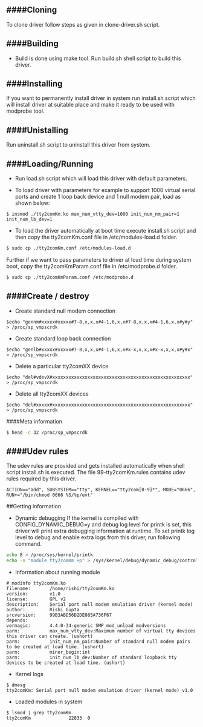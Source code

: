 ####Cloning
---------------------

To clone driver follow steps as given in clone-driver.sh script.

####Building
---------------------

- Build is done using make tool. Run build.sh shell script to build this driver.

####Installing
---------------------

If you want to permanently install driver in system run install.sh script which will install driver
at suitable place and make it ready to be used with modprobe tool.

####Unistalling
---------------------

Run uninstall.sh script to uninstall this driver from system.

####Loading/Running
---------------------

- Run load.sh script which will load this driver with default parameters.

- To load driver with parameters for example to support 1000 virtual serial ports and create 1 loop back 
device and 1 null modem pair, load as shown below:
```
$ insmod ./tty2comKm.ko max_num_vtty_dev=1000 init_num_nm_pair=1 init_num_lb_dev=1
```
- To load the driver automatically at boot time execute install.sh script and then copy the tty2comKm.conf file in /etc/modules-load.d folder.
```sh
$ sudo cp ./tty2comKm.conf /etc/modules-load.d
```
Further if we want to pass parameters to driver at load time during system boot, copy the tty2comKmParam.conf file in /etc/modprobe.d folder.
```sh
$ sudo cp ./tty2comKmParam.conf /etc/modprobe.d
```

####Create / destroy
---------------------

- Create standard null modem connection
```
$echo "gennm#xxxxx#xxxxx#7-8,x,x,x#4-1,6,x,x#7-8,x,x,x#4-1,6,x,x#y#y" > /proc/sp_vmpscrdk
```

- Create standard loop back connection
```
$echo "genlb#xxxxx#xxxxx#7-8,x,x,x#4-1,6,x,x#x-x,x,x,x#x-x,x,x,x#y#x" > /proc/sp_vmpscrdk
```

- Delete a particular tty2comXX device
```
$echo "del#vdevX#xxxxxxxxxxxxxxxxxxxxxxxxxxxxxxxxxxxxxxxxxxxxxxxxxxx" > /proc/sp_vmpscrdk
```

- Delete all tty2comXX devices
```
$echo "del#xxxxx#xxxxxxxxxxxxxxxxxxxxxxxxxxxxxxxxxxxxxxxxxxxxxxxxxxx" > /proc/sp_vmpscrdk
```

####Meta information
```sh
$ head -c 32 /proc/sp_vmpscrdk
```

####Udev rules
---------------------
The udev rules are provided and gets installed automatically when shell script install.sh is executed. 
The file 99-tty2comKm.rules contains udev rules required by this driver.
```
ACTION=="add", SUBSYSTEM=="tty", KERNEL=="tty2com[0-9]*", MODE="0666", RUN+="/bin/chmod 0666 %S/%p/evt"
```

##Getting information

- Dynamic debugging
If the kernel is compiled with CONFIG_DYNAMIC_DEBUG=y and debug log level for printk is set, this driver will print extra 
debugging information at runtime. To set printk log level to debug and enable extra logs from this driver, run following 
command.
```sh
echo 8 > /proc/sys/kernel/printk
echo -n "module tty2comKm +p" > /sys/kernel/debug/dynamic_debug/control
```

- Information about running module
```
# modinfo tty2comKm.ko
filename:       /home/rishi/tty2comKm.ko
version:        v1.0
license:        GPL v2
description:    Serial port null modem emulation driver (kernel mode)
author:         Rishi Gupta
srcversion:     99B3ABD56D2DE085A736F67
depends:        
vermagic:       4.4.0-34-generic SMP mod_unload modversions 
parm:           max_num_vtty_dev:Maximum number of virtual tty devices this driver can create. (ushort)
parm:           init_num_nm_pair:Number of standard null modem pairs to be created at load time. (ushort)
parm:           minor_begin:int
parm:           init_num_lb_dev:Number of standard loopback tty devices to be created at load time. (ushort)
```

- Kernel logs  
```
$ dmesg
tty2comKm: Serial port null modem emulation driver (kernel mode) v1.0
```

- Loaded modules in system  
```
$ lsmod | grep tty2comKm
tty2comKm              22833  0
```

